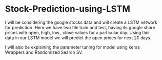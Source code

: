 # Stock-Prediction-using-LSTM
I will be considering the google stocks data and will create a LSTM network for prediction.
Here we have two file train and test, having its google share prices with open, high, low , close values for a particular day. Using this data in our LSTM model we will predict the open prices for next 20 days.

I will also be explaining the parameter tuning for model using keras Wrappers and Randomized Search SV.
